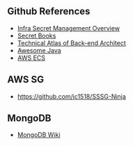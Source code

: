 

Github References
-- 

- [Infra Secret Management Overview](https://gist.github.com/maxvt/bb49a6c7243163b8120625fc8ae3f3cd)
- [Secret Books](https://github.com/trimstray/the-book-of-secret-knowledge)
- [Technical Atlas of Back-end Architect](https://github.com/xingshaocheng/architect-awesome)
- [Awesome Java](https://github.com/akullpp/awesome-java)
- [AWS ECS](https://github.com/nathanpeck/awesome-ecs)


AWS SG
---

- https://github.com/jc1518/SSSG-Ninja


MongoDB
---

- [MongoDB Wiki](https://mongodb.github.io/node-mongodb-native/markdown-docs/insert.html#update)
